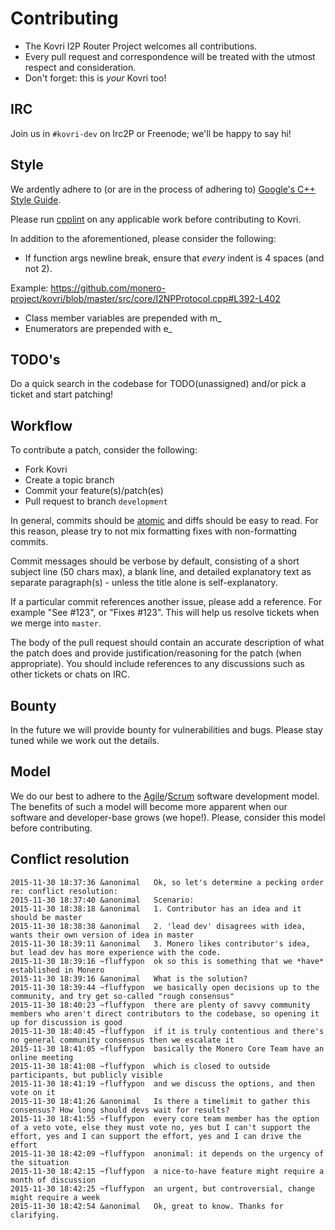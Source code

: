 # Contributing
- The Kovri I2P Router Project welcomes all contributions.
- Every pull request and correspondence will be treated with the utmost respect and consideration.
- Don't forget: this is *your* Kovri too!

## IRC
Join us in ```#kovri-dev``` on Irc2P or Freenode; we'll be happy to say hi!

## Style
We ardently adhere to (or are in the process of adhering to) [Google's C++ Style Guide](https://google.github.io/styleguide/cppguide.html).

Please run [cpplint](https://github.com/google/styleguide/tree/gh-pages/cpplint) on any applicable work before contributing to Kovri.

In addition to the aforementioned, please consider the following:

- If function args newline break, ensure that *every* indent is 4 spaces (and not 2).

 Example: https://github.com/monero-project/kovri/blob/master/src/core/I2NPProtocol.cpp#L392-L402

- Class member variables are prepended with m_
- Enumerators are prepended with e_

## TODO's
Do a quick search in the codebase for TODO(unassigned) and/or pick a ticket and start patching!

## Workflow
To contribute a patch, consider the following:

- Fork Kovri
- Create a topic branch
- Commit your feature(s)/patch(es)
- Pull request to branch ```development```

In general, commits should be [atomic](https://en.wikipedia.org/wiki/Atomic_commit#Atomic_commit_convention) and diffs should be easy to read. For this reason, please try to not mix formatting fixes with non-formatting commits.

Commit messages should be verbose by default, consisting of a short subject line (50 chars max), a blank line, and detailed explanatory text as separate paragraph(s) - unless the title alone is self-explanatory.

If a particular commit references another issue, please add a reference. For example "See #123", or "Fixes #123". This will help us resolve tickets when we merge into ```master```.

The body of the pull request should contain an accurate description of what the patch does and provide justification/reasoning for the patch (when appropriate). You should include references to any discussions such as other tickets or chats on IRC.

## Bounty
In the future we will provide bounty for vulnerabilities and bugs. Please stay tuned while we work out the details.

## Model
We do our best to adhere to the [Agile](https://en.wikipedia.org/wiki/Agile_development)/[Scrum](https://en.wikipedia.org/wiki/Scrum_%28development%29) software development model. The benefits of such a model will become more apparent when our software and developer-base grows (we hope!). Please, consider this model before contributing.

## Conflict resolution 
```
2015-11-30 18:37:36 &anonimal   Ok, so let's determine a pecking order re: conflict resolution:
2015-11-30 18:37:40 &anonimal   Scenario:
2015-11-30 18:38:18 &anonimal   1. Contributor has an idea and it should be master
2015-11-30 18:38:38 &anonimal   2. 'lead dev' disagrees with idea, wants their own version of idea in master
2015-11-30 18:39:11 &anonimal   3. Monero likes contributor's idea, but lead dev has more experience with the code.
2015-11-30 18:39:16 ~fluffypon  ok so this is something that we *have* established in Monero
2015-11-30 18:39:16 &anonimal   What is the solution?
2015-11-30 18:39:44 ~fluffypon  we basically open decisions up to the community, and try get so-called "rough consensus"
2015-11-30 18:40:23 ~fluffypon  there are plenty of savvy community members who aren't direct contributors to the codebase, so opening it up for discussion is good
2015-11-30 18:40:45 ~fluffypon  if it is truly contentious and there's no general community consensus then we escalate it
2015-11-30 18:41:05 ~fluffypon  basically the Monero Core Team have an online meeting
2015-11-30 18:41:08 ~fluffypon  which is closed to outside participants, but publicly visible 
2015-11-30 18:41:19 ~fluffypon  and we discuss the options, and then vote on it
2015-11-30 18:41:26 &anonimal   Is there a timelimit to gather this consensus? How long should devs wait for results?
2015-11-30 18:41:55 ~fluffypon  every core team member has the option of a veto vote, else they must vote no, yes but I can't support the effort, yes and I can support the effort, yes and I can drive the effort
2015-11-30 18:42:09 ~fluffypon  anonimal: it depends on the urgency of the situation
2015-11-30 18:42:15 ~fluffypon  a nice-to-have feature might require a month of discussion
2015-11-30 18:42:25 ~fluffypon  an urgent, but controversial, change might require a week
2015-11-30 18:42:54 &anonimal   Ok, great to know. Thanks for clarifying.
```
